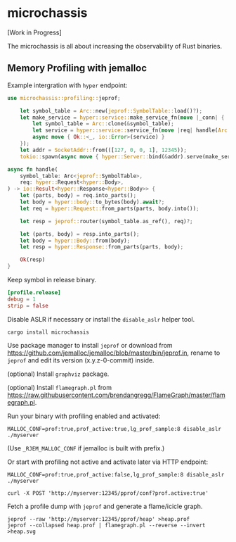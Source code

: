 # microchassis

[Work in Progress]

The microchassis is all about increasing the observability of Rust binaries.

## Memory Profiling with jemalloc

Example intergration with `hyper` endpoint:

```rust
use microchassis::profiling::jeprof;
```

```rust
    let symbol_table = Arc::new(jeprof::SymbolTable::load()?);
    let make_service = hyper::service::make_service_fn(move |_conn| {
        let symbol_table = Arc::clone(&symbol_table);
        let service = hyper::service::service_fn(move |req| handle(Arc::clone(&symbol_table), req));
        async move { Ok::<_, io::Error>(service) }
    });
    let addr = SocketAddr::from(([127, 0, 0, 1], 12345));
    tokio::spawn(async move { hyper::Server::bind(&addr).serve(make_service).await });
```

```rust
async fn handle(
    symbol_table: Arc<jeprof::SymbolTable>,
    req: hyper::Request<hyper::Body>,
) -> io::Result<hyper::Response<hyper::Body>> {
    let (parts, body) = req.into_parts();
    let body = hyper::body::to_bytes(body).await?;
    let req = hyper::Request::from_parts(parts, body.into());

    let resp = jeprof::router(symbol_table.as_ref(), req)?;

    let (parts, body) = resp.into_parts();
    let body = hyper::Body::from(body);
    let resp = hyper::Response::from_parts(parts, body);

    Ok(resp)
}
```

Keep symbol in release binary.

```toml
[profile.release]
debug = 1
strip = false
```

Disable ASLR if necessary or install the `disable_aslr` helper tool.

```shell
cargo install microchassis
```

Use package manager to install `jeprof` or download from
<https://github.com/jemalloc/jemalloc/blob/master/bin/jeprof.in>, rename to
`jeprof` and edit its version (x.y.z-0-commit) inside.

(optional) Install `graphviz` package.

(optional) Install `flamegraph.pl` from
<https://raw.githubusercontent.com/brendangregg/FlameGraph/master/flamegraph.pl>.

Run your binary with profiling enabled and activated:

```shell
MALLOC_CONF=prof:true,prof_active:true,lg_prof_sample:8 disable_aslr ./myserver
```

(Use `_RJEM_MALLOC_CONF` if jemalloc is built with prefix.)

Or start with profiling not active and activate later via HTTP endpoint:

```shell
MALLOC_CONF=prof:true,prof_active:false,lg_prof_sample:8 disable_aslr ./myserver
```

```shell
curl -X POST 'http://myserver:12345/pprof/conf?prof.active:true'
```

Fetch a profile dump with `jeprof` and generate a flame/icicle graph.

```shell
jeprof --raw 'http://myserver:12345/pprof/heap' >heap.prof
jeprof --collapsed heap.prof | flamegraph.pl --reverse --invert >heap.svg
```
